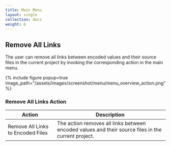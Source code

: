 ```yaml
---
title: Main Menu
layout: single
collection: docs
weight: 6
---
```


## Remove All Links

The user can remove all links between encoded values and their source files in the current project by invoking the
corresponding action in the main menu.

{% include figure popup=true image_path="/assets/images/screenshot/menu/menu_overview_action.png" %}

### Remove All Links Action

| Action                            | Description                                                                                        |
|-----------------------------------|----------------------------------------------------------------------------------------------------|
| Remove All Links to Encoded Files | The action removes all links between encoded values and their source files in the current project. |


